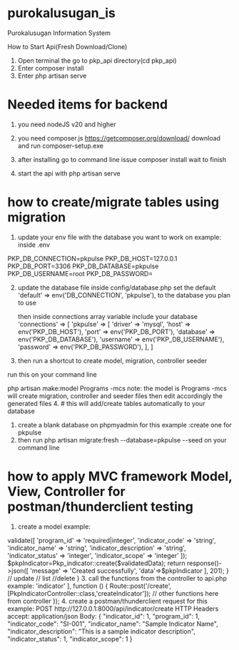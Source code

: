 # purokalusugan_is
Purokalusugan Information System

How to Start Api(Fresh Download/Clone)
  1. Open terminal the go to pkp_api directory(cd pkp_api)
  2. Enter composer install
  3. Enter php artisan serve

# Needed items for backend
1. you need nodeJS v20 and higher
2. you need composer.js
https://getcomposer.org/download/
download and run composer-setup.exe
3. after installing
go to command line issue
composer install
wait to finish

4. start the api with
php artisan serve

# how to create/migrate tables using migration
1. update your env file with the database you want to work on
example:
inside .env

PKP_DB_CONNECTION=pkpulse
PKP_DB_HOST=127.0.0.1
PKP_DB_PORT=3306
PKP_DB_DATABASE=pkpulse
PKP_DB_USERNAME=root
PKP_DB_PASSWORD=

2. update the database file inside config/database.php
set the default 
    'default' => env('DB_CONNECTION', 'pkpulse'),
    to the database you plan to use

    then inside connections array variable include your database
    'connections' => [
    'pkpulse' => [
            'driver' => 'mysql',
            'host' => env('PKP_DB_HOST'),
            'port' => env('PKP_DB_PORT'),
            'database' => env('PKP_DB_DATABASE'),
            'username' => env('PKP_DB_USERNAME'),
            'password' => env('PKP_DB_PASSWORD'),
        ],
    ]

3. then run a shortcut to create model, migration, controller seeder

run this on your command line

php artisan make:model Programs -mcs
note: the model is Programs -mcs will create migration, controller and seeder files
then edit accordingly the generated files
4. # this will add/create tables automatically to your database
1. create a blank database on phpmyadmin for this example :create one for pkpulse
2. then run
php artisan migrate:fresh --database=pkpulse --seed
on your command line

# how to apply MVC framework Model, View, Controller for postman/thunderclient testing
1. create a model
example:
<?php

namespace App\Models;

use Illuminate\Database\Eloquent\Model;

class Pkp_indicator extends Model
{
    protected $connection = 'pkpulse';
    protected $fillable = [        
        'program_id',
        'indicator_code',
        'indicator_name',
        'indicator_description',
        'indicator_status',
        'indicator_scope'
    ];
}

2. create a controller
example:
<?php

namespace App\Http\Controllers;
use App\Models\Pkp_indicator;
use Illuminate\Http\JsonResponse;
use Illuminate\Http\Request;

class PkpIndicatorController extends Controller
{
    // create
    public function createIndicator(Request $request):JsonResponse
    {
        $validatedData=$request->validate([            
            'program_id' => 'required|integer',
            'indicator_code' => 'string',
            'indicator_name' => 'string',
            'indicator_description' => 'string',
            'indicator_status' => 'integer',
            'indicator_scope' => 'integer'            
        ]);
        $pkpIndicator=Pkp_indicator::create($validatedData);
         return response()->json([
            'message' => 'Created successfully',
            'data'=>$pkpIndicator
        ], 201);
    }

    // update


    // list


    //delete
}



3. call the functions from the controller to api.php
example:
<?php

use App\Http\Controllers\AuthenticationController;
use App\Http\Controllers\PkpIndicatorController;
use App\Http\Controllers\ProgramsController;
use Illuminate\Http\Request;
use Illuminate\Support\Facades\Route;

Route::group([
    'prefix' => 'indicator'
], function () {
    Route::post('/create',[PkpIndicatorController::class,'createIndicator']);
    // other functions here from controller
});
4. create a postman/thunderclient request
for this example:
POST http://127.0.0.1:8000/api/indicator/create
HTTP Headers 
accept: application/json
Body: 
{
"indicator_id": 1,
"program_id": 1,
"indicator_code": "SI-001",
"indicator_name": "Sample Indicator Name",
"indicator_description": "This is a sample indicator description",
"indicator_status": 1,
"indicator_scope": 1
}
